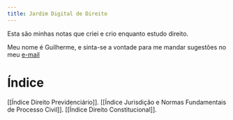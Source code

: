 ```yaml
---
title: Jardim Digital de Direito
---
```


Esta são minhas notas que criei e crio enquanto estudo direito.

Meu nome é Guilherme, e sinta-se a vontade para me mandar sugestões no meu [e-mail](mailto:guilherme.sampaio.gomes@outlook.com.br)

# Índice
[[Índice Direito Previdenciário]].
[[Índice Jurisdição e Normas Fundamentais de Processo Civil]].
[[Índice Direito Constitucional]].
